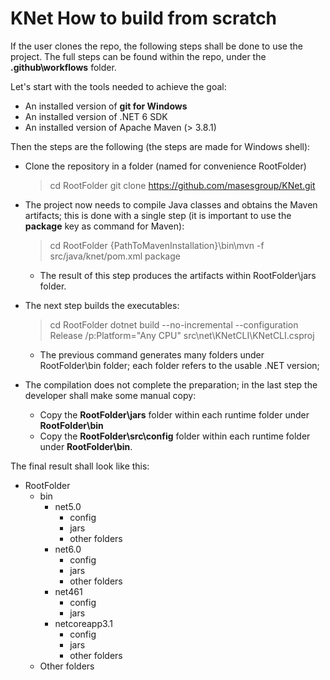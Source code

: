 # KNet How to build from scratch

If the user clones the repo, the following steps shall be done to use the project. The full steps can be found within the repo, under the **.github\workflows** folder.

Let's start with the tools needed to achieve the goal:
* An installed version of __git for Windows__
* An installed version of .NET 6 SDK
* An installed version of Apache Maven (> 3.8.1)

Then the steps are the following (the steps are made for Windows shell):

* Clone the repository in a folder (named for convenience RootFolder)

  > cd RootFolder
  > git clone https://github.com/masesgroup/KNet.git
  >

* The project now needs to compile Java classes and obtains the Maven artifacts; this is done with a single step (it is important to use the **package** key as command for Maven):

  > cd RootFolder
  > {PathToMavenInstallation}\bin\mvn -f src/java/knet/pom.xml package
  >

  * The result of this step produces the artifacts within RootFolder\jars folder.

* The next step builds the executables:

  > cd RootFolder
  > dotnet build --no-incremental --configuration Release /p:Platform="Any CPU" src\net\KNetCLI\KNetCLI.csproj
  >

  * The previous command generates many folders under RootFolder\bin folder; each folder refers to the usable .NET version;
* The compilation does not complete the preparation; in the last step the developer shall make some manual copy:
  * Copy the **RootFolder\jars** folder within each runtime folder under **RootFolder\bin**
  * Copy the **RootFolder\src\config** folder within each runtime folder under **RootFolder\bin**.
  
The final result shall look like this:
* RootFolder
  * bin
    * net5.0
      * config
	  * jars
	  * other folders
    * net6.0
      * config
	  * jars
	  * other folders
    * net461
      * config
	  * jars
    * netcoreapp3.1
      * config
	  * jars
	  * other folders
  * Other folders